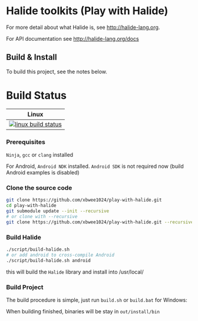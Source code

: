 # Halide toolkits (Play with Halide)

For more detail about what Halide is, see http://halide-lang.org.

For API documentation see http://halide-lang.org/docs

## Build & Install

To build this project, see the notes below.

Build Status
============

| Linux                        |
|------------------------------|
| [![linux build status][1]][2]|

[1]: https://travis-ci.org/xbwee1024/play-with-halide.svg?branch=master
[2]: https://travis-ci.org/xbwee1024/play-with-halide

### Prerequisites
`Ninja`, `gcc` or `clang` installed

For Android,
`Android NDK` installed. `Android SDK` is not required now (build Android examples is disabled)

### Clone the source code
```bash
git clone https://github.com/xbwee1024/play-with-halide.git
cd play-with-halide
git submodule update --init --recursive
# or clone with --recursive
git clone https://github.com/xbwee1024/play-with-halide.git --recursive
```

### Build Halide

```bash
./script/build-halide.sh
# or add android to cross-compile Android
./script/build-halide.sh android
```
this will build the `Halide` library and install into /usr/local/


### Build Project

The build procedure is simple, just run `build.sh` or `build.bat` for Windows:

When building finished, binaries will be stay in `out/install/bin`
